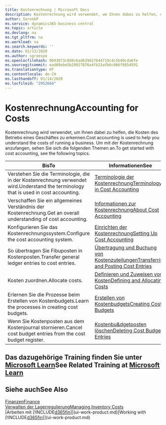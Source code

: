 ```yaml
---
title: Kostenrechnung | Microsoft Docs
description: Kostenrechnung wird verwendet, um Ihnen dabei zu helfen, die Kosten des Betriebs eines Geschäftes zu erkennen. Um mit der Kostenrechnung anzufangen, sehen Sie sich die folgenden Themen an.
author: SorenGP
ms.service: dynamics365-business-central
ms.topic: article
ms.devlang: na
ms.tgt_pltfrm: na
ms.workload: na
ms.search.keywords: ''
ms.date: 01/13/2020
ms.author: sgroespe
ms.openlocfilehash: 0b93073c8d8c6ad639d27644719c4c5b40cda6fe
ms.sourcegitcommit: ead69ebe5b29927876a4fb23afb6c066f8854591
ms.translationtype: HT
ms.contentlocale: de-CH
ms.lasthandoff: 01/14/2020
ms.locfileid: "2952664"
---
```

# <a name="accounting-for-costs"></a><span data-ttu-id="375ea-104">Kostenrechnung</span><span class="sxs-lookup"><span data-stu-id="375ea-104">Accounting for Costs</span></span>
<span data-ttu-id="375ea-105">Kostenrechnung wird verwendet, um Ihnen dabei zu helfen, die Kosten des Betriebs eines Geschäftes zu erkennen.</span><span class="sxs-lookup"><span data-stu-id="375ea-105">Cost accounting is used to help you understand the costs of running a business.</span></span> <span data-ttu-id="375ea-106">Um mit der Kostenrechnung anzufangen, sehen Sie sich die folgenden Themen an.</span><span class="sxs-lookup"><span data-stu-id="375ea-106">To get started with cost accounting, see the following topics.</span></span>  

|<span data-ttu-id="375ea-107">Bis</span><span class="sxs-lookup"><span data-stu-id="375ea-107">To</span></span>|<span data-ttu-id="375ea-108">Informationen</span><span class="sxs-lookup"><span data-stu-id="375ea-108">See</span></span>|  
|--------|---------|  
|<span data-ttu-id="375ea-109">Verstehen Sie die Terminologie, die in der Kostenrechnung verwendet wird.</span><span class="sxs-lookup"><span data-stu-id="375ea-109">Understand the terminology that is used in cost accounting.</span></span>|[<span data-ttu-id="375ea-110">Terminologie der Kostenrechnung</span><span class="sxs-lookup"><span data-stu-id="375ea-110">Terminology in Cost Accounting</span></span>](finance-terminology-in-cost-accounting.md)|  
|<span data-ttu-id="375ea-111">Verschaffen Sie ein allgemeines Verständnis der Kostenrechnung.</span><span class="sxs-lookup"><span data-stu-id="375ea-111">Get an overall understanding of cost accounting.</span></span>|[<span data-ttu-id="375ea-112">Informationen zur Kostenrechnung</span><span class="sxs-lookup"><span data-stu-id="375ea-112">About Cost Accounting</span></span>](finance-about-cost-accounting.md)|  
|<span data-ttu-id="375ea-113">Konfigurieren Sie das Kostenrechnungssystem.</span><span class="sxs-lookup"><span data-stu-id="375ea-113">Configure the cost accounting system.</span></span>|[<span data-ttu-id="375ea-114">Einrichten der Kostenrechnung</span><span class="sxs-lookup"><span data-stu-id="375ea-114">Setting Up Cost Accounting</span></span>](finance-set-up-cost-accounting.md)|  
|<span data-ttu-id="375ea-115">So übertragen Sie Fibuposten in Kostenposten.</span><span class="sxs-lookup"><span data-stu-id="375ea-115">Transfer general ledger entries to cost entries.</span></span>|[<span data-ttu-id="375ea-116">Übertragung und Buchung von Kostenzuteilungen</span><span class="sxs-lookup"><span data-stu-id="375ea-116">Transferring and Posting Cost Entries</span></span>](finance-transfer-and-post-cost-entries.md)|  
|<span data-ttu-id="375ea-117">Kosten zuordnen.</span><span class="sxs-lookup"><span data-stu-id="375ea-117">Allocate costs.</span></span>|[<span data-ttu-id="375ea-118">Definieren und Zuweisen von Kosten</span><span class="sxs-lookup"><span data-stu-id="375ea-118">Defining and Allocating Costs</span></span>](finance-define-and-allocate-costs.md)|  
|<span data-ttu-id="375ea-119">Erlernen Sie die Prozesse beim Erstellen von Kostenbudgets.</span><span class="sxs-lookup"><span data-stu-id="375ea-119">Learn the processes in creating cost budgets.</span></span>|[<span data-ttu-id="375ea-120">Erstellen von Kostenbudgets</span><span class="sxs-lookup"><span data-stu-id="375ea-120">Creating Cost Budgets</span></span>](finance-create-cost-budgets.md)|
|<span data-ttu-id="375ea-121">Wenn Sie Kostenposten aus dem Kostenjournal stornieren.</span><span class="sxs-lookup"><span data-stu-id="375ea-121">Cancel cost budget entries from the cost budget register.</span></span>|[<span data-ttu-id="375ea-122">Kostenbu&dgetposten löschen</span><span class="sxs-lookup"><span data-stu-id="375ea-122">Deleting Cost Budget Entries</span></span>](finance-how-to-delete-cost-budget-entries.md)|

## <a name="see-related-training-at-microsoft-learnlearnpathsuse-cost-accounting-dynamics-365-business-central"></a><span data-ttu-id="375ea-123">Das dazugehörige Training finden Sie unter [Microsoft Learn](/learn/paths/use-cost-accounting-dynamics-365-business-central/)</span><span class="sxs-lookup"><span data-stu-id="375ea-123">See Related Training at [Microsoft Learn](/learn/paths/use-cost-accounting-dynamics-365-business-central/)</span></span>

## <a name="see-also"></a><span data-ttu-id="375ea-124">Siehe auch</span><span class="sxs-lookup"><span data-stu-id="375ea-124">See Also</span></span>  
[<span data-ttu-id="375ea-125">Finanzen</span><span class="sxs-lookup"><span data-stu-id="375ea-125">Finance</span></span>](finance.md)  
[<span data-ttu-id="375ea-126">Verwalten der Lagerregulierung</span><span class="sxs-lookup"><span data-stu-id="375ea-126">Managing Inventory Costs</span></span>](finance-manage-inventory-costs.md)  
<span data-ttu-id="375ea-127">[Arbeiten mit [!INCLUDE[d365fin](includes/d365fin_md.md)]](ui-work-product.md)</span><span class="sxs-lookup"><span data-stu-id="375ea-127">[Working with [!INCLUDE[d365fin](includes/d365fin_md.md)]](ui-work-product.md)</span></span>
